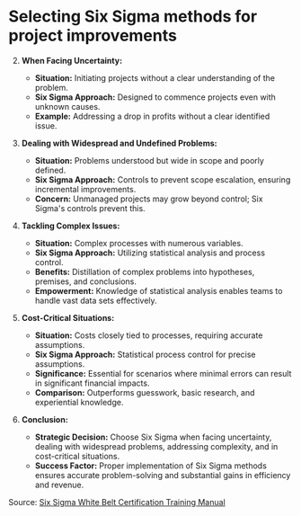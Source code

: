 # Selecting Six Sigma methods for project improvements

2. **When Facing Uncertainty:**
   - **Situation:** Initiating projects without a clear understanding of the problem.
   - **Six Sigma Approach:** Designed to commence projects even with unknown causes.
   - **Example:** Addressing a drop in profits without a clear identified issue.

3. **Dealing with Widespread and Undefined Problems:**
   - **Situation:** Problems understood but wide in scope and poorly defined.
   - **Six Sigma Approach:** Controls to prevent scope escalation, ensuring incremental improvements.
   - **Concern:** Unmanaged projects may grow beyond control; Six Sigma's controls prevent this.

4. **Tackling Complex Issues:**
   - **Situation:** Complex processes with numerous variables.
   - **Six Sigma Approach:** Utilizing statistical analysis and process control.
   - **Benefits:** Distillation of complex problems into hypotheses, premises, and conclusions.
   - **Empowerment:** Knowledge of statistical analysis enables teams to handle vast data sets effectively.

5. **Cost-Critical Situations:**
   - **Situation:** Costs closely tied to processes, requiring accurate assumptions.
   - **Six Sigma Approach:** Statistical process control for precise assumptions.
   - **Significance:** Essential for scenarios where minimal errors can result in significant financial impacts.
   - **Comparison:** Outperforms guesswork, basic research, and experiential knowledge.

6. **Conclusion:**
   - **Strategic Decision:** Choose Six Sigma when facing uncertainty, dealing with widespread problems, addressing complexity, and in cost-critical situations.
   - **Success Factor:** Proper implementation of Six Sigma methods ensures accurate problem-solving and substantial gains in efficiency and revenue.

Source: [Six Sigma White Belt Certification Training Manual](https://www.sixsigmacouncil.org/Six-Sigma-Training-Manuals/Six%20Sigma%20White%20Belt%20Certification%20Training%20Manual%20-%20CSSC%202018-06.pdf)
